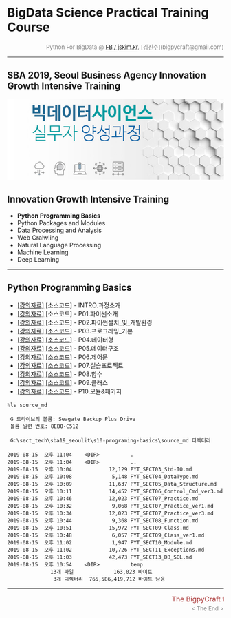 
# BigData Science Practical Training Course

<div align='right'><font size=2 color='gray'>Python For BigData @ <font color='blue'><a href='https://www.facebook.com/jskim.kr'>FB / jskim.kr</a></font>, [김진수](bigpycraft@gmail.com)</font></div>
<hr>

## SBA 2019, Seoul Business Agency Innovation Growth Intensive Training

<img src="../images/img_main_front.png">

## Innovation Growth Intensive Training
- <b>Python Programming Basics</b>
- Python Packages and Modules
- Data Processing and Analysis
- Web Cralwling
- Natural Language Processing
- Machine Learning
- Deep Learning

<hr>

## Python Programming Basics

- [[강의자료]][pyt-00]  [소스코드]  - INTRO.과정소개             
- [[강의자료]][pyt-01]  [소스코드]  - P01.파이썬소개             
- [[강의자료]][pyt-02]  [소스코드]  - P02.파이썬설치_및_개발환경 
- [[강의자료]][pyt-03]  [[소스코드]][code-03]  - P03.프로그래밍_기본        
- [[강의자료]][pyt-04]  [[소스코드]][code-04]  - P04.데이터형               
- [[강의자료]][pyt-05]  [[소스코드]][code-05]  - P05.데이터구조             
- [[강의자료]][pyt-06]  [[소스코드]][code-06]  - P06.제어문                 
- [[강의자료]][pyt-07]  [[소스코드]][code-07]  - P07.실습프로젝트            
- [[강의자료]][pyt-08]  [[소스코드]][code-08]  - P08.함수                   
- [[강의자료]][pyt-09]  [[소스코드]][code-09]  - P09.클래스                 
- [[강의자료]][pyt-10]  [[소스코드]][code-10]  - P10.모듈&패키지            

[pyt-00]: ./docu/P00_빅데이터사이언스_실무자양성과정_특강.pdf  "Go Pyt-00"
[pyt-01]: ./docu/P01.파이썬소개.pdf                            "Go Pyt-01"
[pyt-02]: ./docu/P02.파이썬설치_및_개발환경.pdf                "Go Pyt-02"
[pyt-03]: ./docu/P03.프로그래밍_기본.pdf                       "Go Pyt-03"
[pyt-04]: ./docu/P04.데이터형.pdf                              "Go Pyt-04"
[pyt-05]: ./docu/P05.데이터구조.pdf                            "Go Pyt-05"
[pyt-06]: ./docu/P06.제어문.pdf                                "Go Pyt-06"
[pyt-07]: ./docu/P07.실습프로젝트_code_p20.pdf                 "Go Pyt-07"
[pyt-071]:./docu/P07.실습프로젝트1.pdf                         "Go Pyt-071"
[pyt-072]:./docu/P07.실습프로젝트2_code.pdf                    "Go Pyt-072"
[pyt-08]: ./docu/P08.함수.pdf                                  "Go Pyt-08"
[pyt-09]: ./docu/P09.클래스.pdf                                "Go Pyt-09"
[pyt-10]: ./docu/P10.모듈&패키지.pdf                           "Go Pyt-10"
[pyt-11]: ./docu/P11.실습프로젝트II.pdf                        "Go Pyt-11"
[pyt-12]: ./docu/P12.입출력&로깅.pdf                           "Go Pyt-12"
[pyt-13]: ./docu/P13.에러&예외처리.pdf                         "Go Pyt-13"
[pyt-14]: ./docu/P14.파이참_개발환경.pdf                       "Go Pyt-14"

[code-00]: #                                                   "Go Code-00"
[code-01]: #                                                   "Go Code-01"
[code-02]: #                                                   "Go Code-02"
[code-03]: ./code/PYT_SECT03_rc1.md                            "Go Code-03"
[code-04]: ./code/PYT_SECT04_rc1.md                            "Go Code-04"
[code-05]: ./code/PYT_SECT05_rc1.md                            "Go Code-05"
[code-06]: ./code/PYT_SECT06_rc1.md                            "Go Code-06"
[code-07]: ./code/PYT_SECT07_rc1.md                            "Go Code-07"
[code-07]: ./code/PYT_SECT07_rc3.md                            "Go Code-07"
[code-08]: ./code/PYT_SECT08_rc1.md                            "Go Code-08"
[code-09]: ./code/PYT_SECT09_rc1.md                            "Go Code-09"
[code-09]: ./code/PYT_SECT09_rc3.md                            "Go Code-09"
[code-10]: ./code/PYT_SECT10_rc1.md                            "Go Code-10"
[code-11]: ./code/PYT_SECT11_rc1.md                            "Go Code-11"
[code-13]: ./code/PYT_SECT13_rc1.md                            "Go Code-13"



```python
%ls source_md
```

     G 드라이브의 볼륨: Seagate Backup Plus Drive
     볼륨 일련 번호: 8EB0-C512
    
     G:\sect_tech\sba19_seoulit\s10-programing-basics\source_md 디렉터리
    
    2019-08-15  오후 11:04    <DIR>          .
    2019-08-15  오후 11:04    <DIR>          ..
    2019-08-15  오후 10:04            12,129 PYT_SECT03_Std-IO.md
    2019-08-15  오후 10:08             5,148 PYT_SECT04_DataType.md
    2019-08-15  오후 10:09            11,637 PYT_SECT05_Data_Structure.md
    2019-08-15  오후 10:11            14,452 PYT_SECT06_Control_Cmd_ver3.md
    2019-08-15  오후 10:46            12,023 PYT_SECT07_Practice.md
    2019-08-15  오후 10:32             9,068 PYT_SECT07_Practice_ver1.md
    2019-08-15  오후 10:34            12,023 PYT_SECT07_Practice_ver3.md
    2019-08-15  오후 10:44             9,368 PYT_SECT08_Function.md
    2019-08-15  오후 10:51            15,972 PYT_SECT09_Class.md
    2019-08-15  오후 10:48             6,057 PYT_SECT09_Class_ver1.md
    2019-08-15  오후 11:02             1,947 PYT_SECT10_Module.md
    2019-08-15  오후 11:02            10,726 PYT_SECT11_Exceptions.md
    2019-08-15  오후 11:03            42,473 PYT_SECT13_DB_SQL.md
    2019-08-15  오후 10:54    <DIR>          temp
                  13개 파일             163,023 바이트
                   3개 디렉터리  765,586,419,712 바이트 남음
    

<hr>
<marquee><font size=3 color='brown'>The BigpyCraft find the information to design valuable society with Technology & Craft.</font></marquee>
<div align='right'><font size=2 color='gray'> &lt; The End &gt; </font></div>
